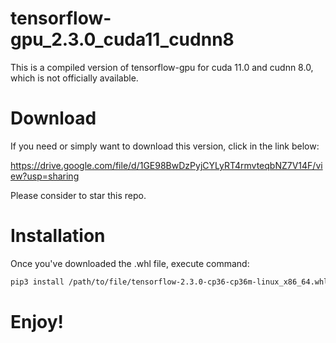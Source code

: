 # tensorflow-gpu_2.3.0_cuda11_cudnn8
This is a compiled version of tensorflow-gpu for cuda 11.0 and cudnn 8.0, which is not officially available.

# Download 
If you need or simply want to download this version, click in the link below:

https://drive.google.com/file/d/1GE98BwDzPyjCYLyRT4rmvteqbNZ7V14F/view?usp=sharing

Please consider to star this repo.


# Installation

Once you've downloaded the .whl file, execute command:
```bash
pip3 install /path/to/file/tensorflow-2.3.0-cp36-cp36m-linux_x86_64.whl
```

# Enjoy!

